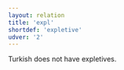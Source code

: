 ```yaml
---
layout: relation
title: 'expl'
shortdef: 'expletive'
udver: '2'
---
```


Turkish does not have expletives.
<!-- Interlanguage links updated Út zář 29 20:23:30 CEST 2020 -->
